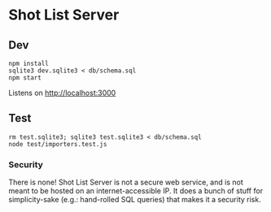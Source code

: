 # Shot List Server

## Dev

```
npm install
sqlite3 dev.sqlite3 < db/schema.sql
npm start
```

Listens on [http://localhost:3000](http://localhost:3000)

## Test

```
rm test.sqlite3; sqlite3 test.sqlite3 < db/schema.sql
node test/importers.test.js
```

### Security

There is none! Shot List Server is not a secure web service, and is not meant to be hosted on an internet-accessible IP. It does a bunch of stuff for simplicity-sake (e.g.: hand-rolled SQL queries) that makes it a security risk.
